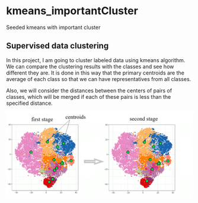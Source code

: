 # kmeans_importantCluster
Seeded kmeans with important cluster

## Supervised data clustering
In this project, I am going to cluster labeled data using kmeans algorithm.
We can compare the clustering results with the classes and see how different they are.
  It is done in this way that the primary centroids are the average of each class so that we can have representatives from all classes.

Also, we will consider the distances between the centers of pairs of classes, which will be merged if each of these pairs is less than the specified distance.

![m'lady](seededCluster.png)
